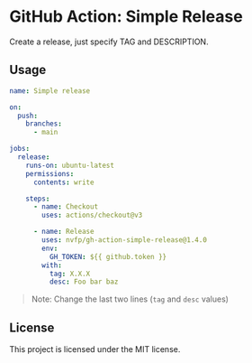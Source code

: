 # GitHub Action: Simple Release

Create a release, just specify TAG and DESCRIPTION.


## Usage

```yml
name: Simple release

on:
  push:
    branches:
      - main

jobs:
  release:
    runs-on: ubuntu-latest
    permissions:
      contents: write

    steps:
      - name: Checkout
        uses: actions/checkout@v3

      - name: Release
        uses: nvfp/gh-action-simple-release@1.4.0
        env:
          GH_TOKEN: ${{ github.token }}
        with:
          tag: X.X.X
          desc: Foo bar baz
```

> Note: Change the last two lines (`tag` and `desc` values)


## License

This project is licensed under the MIT license.

